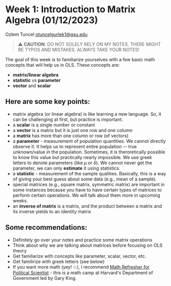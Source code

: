 # Week 1: Introduction to Matrix Algebra (01/12/2023)
Ozlem Tuncel 
otuncelgurlek1@gsu.edu

> :warning: **CAUTION**: DO NOT SOLELY RELY ON MY NOTES. THERE MIGHT BE TYPOS AND MISTAKES. ALWAYS TAKE YOUR NOTES!

The goal of this week is to familiarize yourselves with a few basic math concepts that will help us in OLS. These concepts are:
- **matrix/linear algebra**
- **statistic** vs **parameter**
- **vector** and **scalar** 

## Here are some key points:
- matrix algebra (or linear algebra) is like learning a new language. So, it can be challenging at first, but practice is important.  
- a **scalar** is a single number or constant
- a **vector** is a matrix but it is just one row and one column
- a **matrix** has more than one column or row (of vectors)
- a **parameter** - measurement of population quantities. We cannot directly observe it. It helps us to represent entire population -- true unknown/value in the population. Sometimes, it is theroretically possible to know this value but practically nearly impossible. We use greek letters to denote parameters (like $\mu$ or $\delta$). We cannot never get the parameter, we can only **estimate** it using statistics.  
- a **statistic** - measurement of the sample qualities. Basically, this is a way of giving your best guess about some data (e.g., mean of a sample). 
- special matrices (e.g., square matrix, symmetric matrix) are important in some instances because you have to have certain types of matrices to perform certain operations. We will talk about them more in upcoming weeks.
- an **inverse of matrix** is a matrix, and the product between a matrix and its inverse yields to an identity matrix

## Some recommendations: 
- Definitely go over your notes and practice some matrix operations 
- Think about why we are talking about matrices before focusing on OLS theory
- Get familiarize with concepts like parameter, scalar, vector, etc. 
- Get familirize with greek letters (see below)
- If you want more math (yey! :boom:), I recommend [Math Refresher for Political Scientist](https://projects.iq.harvard.edu/prefresher/material) - this is a math camp at Harvard's Department of Government led by Gary King.
